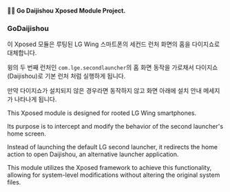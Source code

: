 **🧙‍♂️ Go Daijishou Xposed Module Project.**

### GoDaijishou 

이 Xposed 모듈은 루팅된 LG Wing 스마트폰의 세컨드 런처 화면의 홈을 다이지쇼로 대체합니다.

윙의 두 번째 런처인 `com.lge.secondlauncher`의 홈 화면 동작을 가로채서 다이지쇼(Daijishou)로 기본 런처 처럼 실행하게 됩니다.

만약 다이지쇼가 설치되지 않은 경우라면 동작하지 않고 화면 아래에 설치 안내 메세지가 나타나게 됩니다.



This Xposed module is designed for rooted LG Wing smartphones.

Its purpose is to intercept and modify the behavior of the second launcher's home screen.

Instead of launching the default LG second launcher, it redirects the home action to open Daijishou, an alternative launcher application.

This module utilizes the Xposed framework to achieve this functionality, allowing for system-level modifications without altering the original system files.
